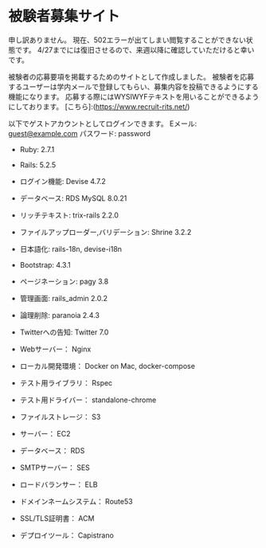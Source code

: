 # 被験者募集サイト

申し訳ありません。
現在、502エラーが出てしまい閲覧することができない状態です。
4/27までには復旧させるので、来週以降に確認していただけると幸いです。

被験者の応募要項を掲載するためのサイトとして作成しました。
被験者を応募するユーザーは学内メールで登録してもらい、募集内容を投稿できるようにする機能になります。
応募する際にはWYSIWYFテキストを用いることができるようにしております。
[こちら]:(https://www.recruit-rits.net/)

以下でゲストアカウントとしてログインできます。
Eメール: guest@example.com
パスワード: password

* Ruby: 2.7.1

* Rails: 5.2.5

* ログイン機能: Devise 4.7.2

* データベース: RDS MySQL 8.0.21

* リッチテキスト: trix-rails 2.2.0

* ファイルアップローダー,バリデーション: Shrine 3.2.2

* 日本語化: rails-18n, devise-i18n

* Bootstrap: 4.3.1

* ページネーション: pagy 3.8

* 管理画面: rails_admin 2.0.2

* 論理削除: paranoia 2.4.3

* Twitterへの告知: Twitter 7.0

* Webサーバー： Nginx

* ローカル開発環境： Docker on Mac, docker-compose

* テスト用ライブラリ： Rspec

* テスト用ドライバー： standalone-chrome

* ファイルストレージ： S3

* サーバー： EC2

* データベース： RDS

* SMTPサーバー： SES

* ロードバランサー： ELB

* ドメインネームシステム： Route53

* SSL/TLS証明書： ACM

* デプロイツール： Capistrano
